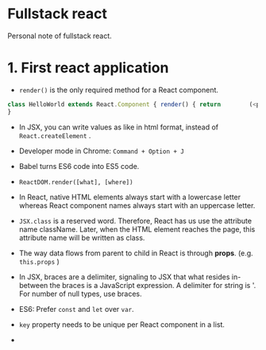 # Fullstack react

Personal note of fullstack react.

# 1. First react application

- `render()` is the only required method for a React component.

```js
class HelloWorld extends React.Component { render() { return        (<p>Hello, world!</p>) }
}
```

- In JSX, you can write values as like in html format, instead of `React.createElement` .

- Developer mode in Chrome: `Command + Option + J`

- Babel turns ES6 code into ES5 code.

- `ReactDOM.render([what], [where])`

- In React, native HTML elements always start with a lowercase letter whereas React component names always start with an uppercase letter.

- `JSX.class` is a reserved word. Therefore, React has us use the attribute name className. Later, when the HTML element reaches the page, this attribute name will be written as class.


- The way data flows from parent to child in React is through **props**. (e.g. `this.props` )

- In JSX, braces are a delimiter, signaling to JSX that what resides in-between the braces is a JavaScript expression. A delimiter for string is '. For number of null types, use braces.

- ES6: Prefer `const` and `let` over `var`.

- `key` property needs to be unique per React component in a list.

-
